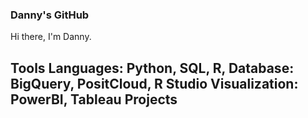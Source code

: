 ### Danny's GitHub
Hi there, I'm Danny.

Tools
Languages: Python, SQL, R, 
Database: BigQuery, PositCloud, R Studio
Visualization: PowerBI, Tableau
Projects
 - 
